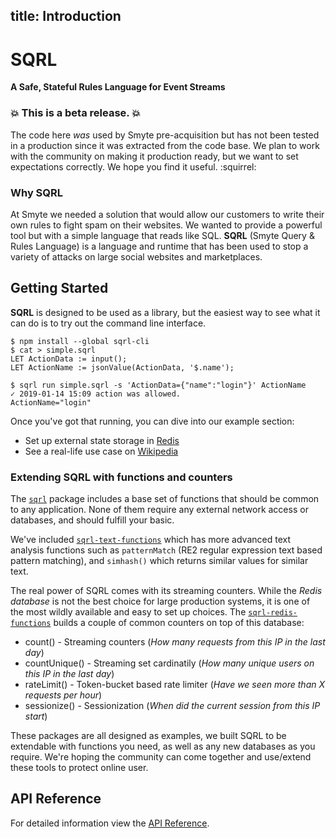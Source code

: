 title: Introduction
---

# SQRL

**A Safe, Stateful Rules Language for Event Streams**

### :boom: This is a **beta release**. :boom:

The code here *was* used by Smyte pre-acquisition but has not been tested in a production since it was extracted from the code base. We plan to work with the community on making it production ready, but we want to set expectations correctly. We hope you find it useful. :squirrel:

### Why SQRL

At Smyte we needed a solution that would allow our customers to write their own rules to fight spam on their websites. We wanted to provide a powerful tool but with a simple language that reads like SQL. **SQRL** (Smyte Query & Rules Language) is a language and runtime that has been used to stop a variety of attacks on large social websites and marketplaces.

## Getting Started

**SQRL** is designed to be used as a library, but the easiest way to see what it can do is to try out the command line interface.

```
$ npm install --global sqrl-cli
$ cat > simple.sqrl
LET ActionData := input();
LET ActionName := jsonValue(ActionData, '$.name');

$ sqrl run simple.sqrl -s 'ActionData={"name":"login"}' ActionName
✓ 2019-01-14 15:09 action was allowed.
ActionName="login"
```

Once you've got that running, you can dive into our example section:
* Set up external state storage in [Redis](examples/redis.html)
* See a real-life use case on [Wikipedia](examples/wikipedia.html)

### Extending SQRL with functions and counters

The [`sqrl`](https://github.com/twitter/sqrl/tree/master/packages/sqrl) package includes a base set of functions that should be common to any application. None of them require any external network access or databases, and should fulfill your basic.

We've included [`sqrl-text-functions`](https://github.com/twitter/sqrl/tree/master/packages/sqrl-text-functions) which has more advanced text analysis functions such as `patternMatch` (RE2 regular expression text based pattern matching), and `simhash()` which returns similar values for similar text.

The real power of SQRL comes with its streaming counters. While the *Redis database* is not the best choice for large production systems, it is one of the most wildly available and easy to set up choices. The [`sqrl-redis-functions`](https://github.com/twitter/sqrl/tree/master/packages/sqrl-redis-functions) builds a couple of common counters on top of this database:

* count() - Streaming counters (*How many requests from this IP in the last day*)
* countUnique() - Streaming set cardinatily (*How many unique users on this IP in the last day*)
* rateLimit() - Token-bucket based rate limiter (*Have we seen more than X requests per hour*)
* sessionize() - Sessionization (*When did the current session from this IP start*)

These packages are all designed as examples, we built SQRL to be extendable with functions you need, as well as any new databases as you require. We're hoping the community can come together and use/extend these tools to protect online user.

## API Reference

For detailed information view the [API Reference](https://twitter.github.io/sqrl/reference/globals.html).
